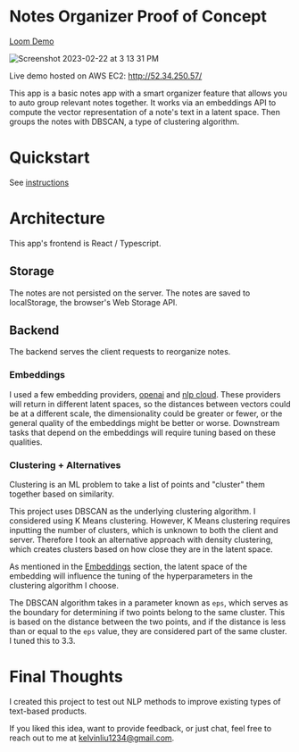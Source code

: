 # Notes Organizer Proof of Concept

[Loom Demo](https://www.loom.com/share/c44b868b4d554466b98825296a358e30)

![Screenshot 2023-02-22 at 3 13 31 PM](https://user-images.githubusercontent.com/18544886/220784791-6edda380-6ec4-45e4-9e8c-c96c864817cb.png)

Live demo hosted on AWS EC2: http://52.34.250.57/

This app is a basic notes app with a smart organizer feature that allows you to auto group relevant notes together. It works via an embeddings API to compute the vector representation of a note's text in a latent space. Then groups the notes with DBSCAN, a type of clustering algorithm.

# Quickstart

See [instructions](server/README.md)

# Architecture

This app's frontend is React / Typescript.

## Storage

The notes are not persisted on the server. The notes are saved to localStorage, the browser's Web Storage API.

## Backend

The backend serves the client requests to reorganize notes.

### Embeddings

I used a few embedding providers, [openai](https://platform.openai.com/docs/guides/embeddings/what-are-embeddings?lang=python) and [nlp cloud](https://docs.nlpcloud.com/#embeddings). These providers will return in different latent spaces, so the distances between vectors could be at a different scale, the dimensionality could be greater or fewer, or the general quality of the embeddings might be better or worse. Downstream tasks that depend on the embeddings will require tuning based on these qualities.

### Clustering + Alternatives

Clustering is an ML problem to take a list of points and "cluster" them together based on similarity.

This project uses DBSCAN as the underlying clustering algorithm. I considered using K Means clustering. However, K Means clustering requires inputting the number of clusters, which is unknown to both the client and server. Therefore I took an alternative approach with density clustering, which creates clusters based on how close they are in the latent space.

As mentioned in the [Embeddings](###Embeddings) section, the latent space of the embedding will influence the tuning of the hyperparameters in the clustering algorithm I choose.

The DBSCAN algorithm takes in a parameter known as `eps`, which serves as the boundary for determining if two points belong to the same cluster. This is based on the distance between the two points, and if the distance is less than or equal to the `eps` value, they are considered part of the same cluster. I tuned this to 3.3.

# Final Thoughts

I created this project to test out NLP methods to improve existing types of text-based products.

If you liked this idea, want to provide feedback, or just chat, feel free to reach out to me at [kelvinliu1234@gmail.com](mailto:kelvinliu1234@gmail.com).

